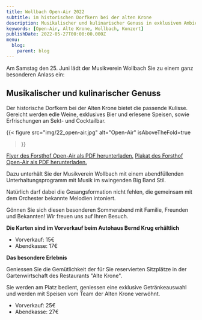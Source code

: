 ```yaml
---
title: Wollbach Open-Air 2022
subtitle: im historischen Dorfkern bei der alten Krone
description: Musikalischer und kulinarischer Genuss in exklusivem Ambiente.
keywords: [Open-Air, Alte Krone, Wollbach, Konzert]
publishDate: 2022-05-27T00:00:00.000Z
menu:
  blog:
    parent: blog
---
```


Am Samstag den 25. Juni lädt der Musikverein Wollbach Sie zu einem ganz besonderen Anlass ein:

## Musikalischer und kulinarischer Genuss

Der historische Dorfkern bei der Alten Krone bietet die passende
Kulisse. Gereicht werden edle Weine, exklusives Bier und erlesene
Speisen, sowie Erfrischungen an Sekt- und Cocktailbar.

{{< figure src="img/22_open-air.jpg"
           alt="Open-Air"
           isAboveTheFold=true
>}}

[Flyer des Forsthof Open-Air als PDF herunterladen.](/files/flyer/22_open-air.pdf)
[Plakat des Forsthof Open-Air als PDF herunterladen.](/files/flyer/22_open-air-plakat.pdf)

Dazu unterhält Sie der Musikverein Wollbach mit einem abendfüllenden
Unterhaltungsprogramm mit Musik im swingenden Big Band Stil.

Natürlich darf dabei die Gesangsformation nicht fehlen, die gemeinsam
mit dem Orchester bekannte Melodien intoniert.

Gönnen Sie sich diesen besonderen Sommerabend mit Familie, Freunden und Bekannten!
Wir freuen uns auf Ihren Besuch.

**Die Karten sind im Vorverkauf beim Autohaus Bernd Krug erhältlich**

- Vorverkauf: 15€
- Abendkasse: 17€

**Das besondere Erlebnis**

Geniessen Sie die Gemütlichkeit der für Sie reservierten Sitzplätze in der Gartenwirtschaft des Restaurants "Alte Krone".

Sie werden am Platz bedient, geniessen eine exklusive Getränkeauswahl und werden mit Speisen vom Team der Alten Krone verwöhnt.

- Vorverkauf: 25€
- Abendkasse: 27€
